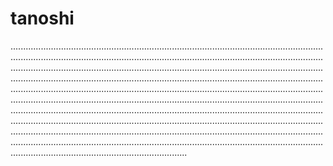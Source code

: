# tanoshi

..............................................................................................................................................................................................................................................................................................................................................................................................................................................................................................................................................................................................................................................................................................................................................................................................................................................................................................................................................................................................................................................................................................................................................................................................................................................................................................................................................................